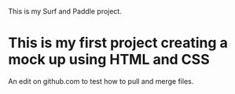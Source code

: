 This is my Surf and Paddle project.

# This is my first project creating a mock up using HTML and CSS


An edit on github.com to test how to pull and merge files.
